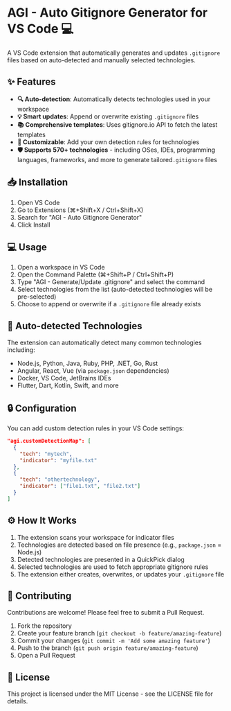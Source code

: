 # AGI - Auto Gitignore Generator for VS Code 💻

A VS Code extension that automatically generates and updates `.gitignore` files based on auto-detected and manually selected technologies.

## ✨ Features

- **🔍 Auto-detection**: Automatically detects technologies used in your workspace
- **💡 Smart updates**: Append or overwrite existing `.gitignore` files
- **📚 Comprehensive templates**: Uses gitignore.io API to fetch the latest templates
- **🎨 Customizable**: Add your own detection rules for technologies
- **🛡️ Supports 570+ technologies** - including OSes, IDEs, programming languages, frameworks, and more to generate tailored`.gitignore` files



## 📥 Installation

1. Open VS Code
2. Go to Extensions (⌘+Shift+X / Ctrl+Shift+X)
3. Search for "AGI - Auto Gitignore Generator"
4. Click Install 

## 💻 Usage

1. Open a workspace in VS Code
2. Open the Command Palette (⌘+Shift+P / Ctrl+Shift+P)
3. Type "AGI - Generate/Update .gitignore" and select the command
4. Select technologies from the list (auto-detected technologies will be pre-selected)
5. Choose to append or overwrite if a `.gitignore` file already exists

## 🎯 Auto-detected Technologies

The extension can automatically detect many common technologies including:

-  Node.js, Python, Java, Ruby, PHP, .NET, Go, Rust
-  Angular, React, Vue (via `package.json` dependencies)
-  Docker, VS Code, JetBrains IDEs
-  Flutter, Dart, Kotlin, Swift, and more

## 🔒 Configuration

You can add custom detection rules in your VS Code settings:

```json
"agi.customDetectionMap": [
  {
    "tech": "mytech",
    "indicator": "myfile.txt"
  },
  {
    "tech": "othertechnology",
    "indicator": ["file1.txt", "file2.txt"]
  }
]
```

## ⚙️ How It Works

1. The extension scans your workspace for indicator files 
2. Technologies are detected based on file presence (e.g., `package.json` = Node.js)
3. Detected technologies are presented in a QuickPick dialog 
4. Selected technologies are used to fetch appropriate gitignore rules 
5. The extension either creates, overwrites, or updates your `.gitignore` file 

## 🤝 Contributing

Contributions are welcome! Please feel free to submit a Pull Request.

1.  Fork the repository
2. Create your feature branch (`git checkout -b feature/amazing-feature`)
3. Commit your changes (`git commit -m 'Add some amazing feature'`)
4. Push to the branch (`git push origin feature/amazing-feature`)
5. Open a Pull Request 

## 📃 License

This project is licensed under the MIT License - see the LICENSE file for details.


